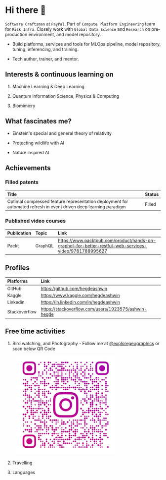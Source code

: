 # Hi there 👋

`Software Craftsman` at `PayPal`. Part of `Compute Platform Engineering` team for `Risk Infra`. Closely work with `Global Data Science` and `Research` on pre-production environment, and model repository.

* Build platforms, services and tools for MLOps pipeline, model repository, tuning, inferencing, and training.

* Tech author, trainer, and mentor.

## Interests & continuous learning on

1. Machine Learning & Deep Learning

2. Quantum Information Science, Physics & Computing

3. Biomimicry

## What fascinates me?

* Einstein's special and general theory of relativity

* Protecting wildlife with AI

* Nature inspired AI 

## Achievements

### Filled patents

|Title|Status|
|:---|:---|
|Optimal compressed feature representation deployment for automated refresh in event driven deep learning paradigm|Filled|

### Published video courses

|Publication|Topic|Link|
|:---|:---|:---|
|Packt|GraphQL|https://www.packtpub.com/product/hands-on-graphql-for-better-restful-web-services-video/9781788995627|

## Profiles

|Platforms|Link|
|:---|:---|
|GitHub|https://github.com/hegdeashwin|
|Kaggle|https://www.kaggle.com/hegdeashwin|
|Linkedin|https://in.linkedin.com/in/hegdeashwin|
|Stackoverflow|https://stackoverflow.com/users/1923575/ashwin-hegde|

## Free time activities

1. Bird watching, and Photography - Follow me at [@exploregeographics](https://www.instagram.com/exploregeographics/) or scan below QR Code

<pre>
    <img src="./insta_qr_code.jpeg" style="width: 320px;" />
</pre>

2. Travelling

3. Languages
